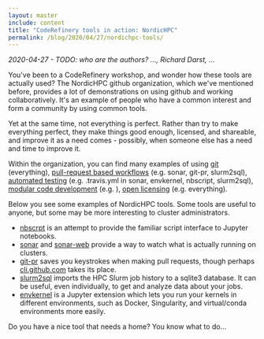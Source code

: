 ```yaml
---
layout: master
include: content
title: "CodeRefinery tools in action: NordicHPC"
permalink: /blog/2020/04/27/nordichpc-tools/
---
```


*2020-04-27 - TODO: who are the authors? ..., Richard Darst, ...*


You've been to a CodeRefinery workshop, and wonder how these tools are
actually used?  The NordicHPC github organization, which we've
mentioned before, provides a lot of demonstrations on using github and
working collaboratively.  It's an example of people who have a common
interest and form a community by using common tools.

Yet at the same time, not everything is perfect.  Rather than try to
make everything perfect, they make things good enough, licensed, and
shareable, and improve it as a need comes - possibly, when someone
else has a need and time to improve it.

Within the organization, you can find many examples of using
[git](https://coderefinery.github.io/git-intro/) (everything),
[pull-request based
workflows](https://coderefinery.github.io/git-collaborative/)
(e.g. sonar, git-pr, slurm2sql), [automated
testing](https://coderefinery.github.io/testing/) (e.g. .travis.yml in
sonar, envkernel, nbscript, slurm2sql), [modular code
development](http://cicero.xyz/v3/remark/0.14.0/github.com/coderefinery/modular-code-development/master/talk.md)
(e.g. ), [open
licensing](http://cicero.xyz/v3/remark/0.14.0/github.com/coderefinery/social-coding/master/talk.md)
(e.g. everything).

Below you see some examples of NordicHPC tools.  Some tools are useful
to anyone, but some may be more interesting to cluster administrators.

* [nbscrpt](https://github.com/NordicHPC/nbscript) is an attempt to
  provide the familiar script interface to Jupyter notebooks.
* [sonar](https://github.com/NordicHPC/sonar) and
  [sonar-web](https://github.com/NordicHPC/sonar-web) provide a way to
  watch what is actually running on clusters.
* [git-pr](https://github.com/NordicHPC/git-pr) saves you keystrokes
  when making pull requests, though perhaps
  [cli.github.com](https://cli.github.com/) takes its place.
* [slurm2sql](https://github.com/NordicHPC/envkernel) imports the HPC
  Slurm job history to a sqlite3 database.  It can be useful, even
  individually, to get and analyze data about your jobs.
* [envkernel](https://github.com/NordicHPC/envkernel) is a Jupyter
  extension which lets you run your kernels in different environments,
  such as Docker, Singularity, and virtual/conda environments more
  easily.

Do you have a nice tool that needs a home?  You know what to do...

